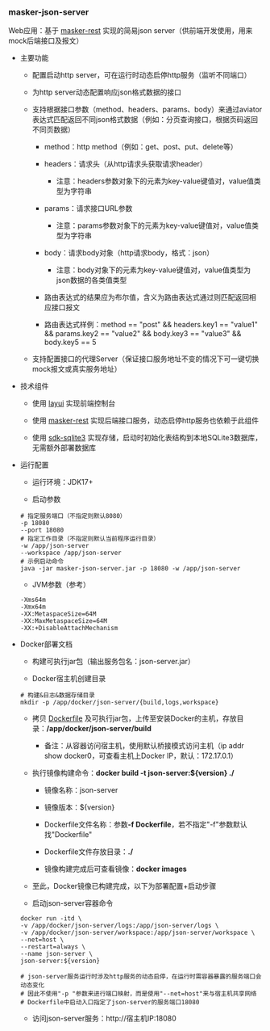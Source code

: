 
### masker-json-server

Web应用：基于 [masker-rest][1] 实现的简易json server（供前端开发使用，用来mock后端接口及报文）

- 主要功能

   - 配置启动http server，可在运行时动态启停http服务（监听不同端口）

   - 为http server动态配置响应json格式数据的接口

   - 支持根据接口参数（method、headers、params、body）来通过aviator表达式匹配返回不同json格式数据（例如：分页查询接口，根据页码返回不同页数据）

      - method：http method（例如：get、post、put、delete等）

      - headers：请求头（从http请求头获取请求header）

         - 注意：headers参数对象下的元素为key-value键值对，value值类型为字符串

      - params：请求接口URL参数

         - 注意：params参数对象下的元素为key-value键值对，value值类型为字符串

      - body：请求body对象（http请求body，格式：json）

         - 注意：body对象下的元素为key-value键值对，value值类型为json数据的各类值类型

      - 路由表达式的结果应为布尔值，含义为路由表达式通过则匹配返回相应接口报文

      - 路由表达式样例：method == "post" && headers.key1 == "value1" && params.key2 == "value2" && body.key3 == "value3" && body.key5 == 5

   - 支持配置接口的代理Server（保证接口服务地址不变的情况下可一键切换mock报文或真实服务地址）

- 技术组件

   - 使用 [layui][0] 实现前端控制台

   - 使用 [masker-rest][1] 实现后端接口服务，动态启停http服务也依赖于此组件

   - 使用 [sdk-sqlite3][2] 实现存储，启动时初始化表结构到本地SQLite3数据库，无需额外部署数据库

- 运行配置

   - 运行环境：JDK17+

   - 启动参数

   ```text
   # 指定服务端口（不指定则默认8080）
   -p 18080
   --port 18080
   # 指定工作目录（不指定则默认当前程序运行目录）
   -w /app/json-server
   --workspace /app/json-server
   # 示例启动命令
   java -jar masker-json-server.jar -p 18080 -w /app/json-server
   ```

   - JVM参数（参考）

   ```text
   -Xms64m
   -Xmx64m
   -XX:MetaspaceSize=64M
   -XX:MaxMetaspaceSize=64M
   -XX:+DisableAttachMechanism
   ```

- Docker部署文档

   - 构建可执行jar包（输出服务包名：json-server.jar）

   - Docker宿主机创建目录

   ```text
   # 构建&日志&数据存储目录
   mkdir -p /app/docker/json-server/{build,logs,workspace}
   ```

   - 拷贝 [Dockerfile](./Dockerfile) 及可执行jar包，上传至安装Docker的主机，存放目录：<b>/app/docker/json-server/build</b>

      - 备注：从容器访问宿主机，使用默认桥接模式访问主机（ip addr show docker0，可查看主机上Docker IP，默认：172.17.0.1）

   - 执行镜像构建命令：<b>docker build -t json-server:${version} ./</b>

      - 镜像名称：json-server

      - 镜像版本：${version}

      - Dockerfile文件名称：参数<b>-f Dockerfile</b>，若不指定"-f"参数默认找"Dockerfile"

      - Dockerfile文件存放目录：<b>./</b>

      - 镜像构建完成后可查看镜像：<b>docker images</b>

   - 至此，Docker镜像已构建完成，以下为部署配置+启动步骤

   - 启动json-server容器命令

   ```text
   docker run -itd \
   -v /app/docker/json-server/logs:/app/json-server/logs \
   -v /app/docker/json-server/workspace:/app/json-server/workspace \
   --net=host \
   --restart=always \
   --name json-server \
   json-server:${version}
   
   # json-server服务运行时涉及http服务的动态启停，在运行时需容器暴露的服务端口会动态变化
   # 因此不使用"-p "参数来进行端口映射，而是使用"--net=host"来与宿主机共享网络
   # Dockerfile中启动入口指定了json-server的服务端口18080
   ```

   - 访问json-server服务：http://宿主机IP:18080

[0]: https://layui.dev
[1]: https://github.com/jiashunx/masker-rest
[2]: https://github.com/jiashunx/sdk-sqlite3

